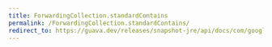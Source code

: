 ```yaml
---
title: ForwardingCollection.standardContains
permalink: /ForwardingCollection.standardContains/
redirect_to: https://guava.dev/releases/snapshot-jre/api/docs/com/google/common/collect/ForwardingCollection.html#standardContains-java.lang.Object-
---
```

